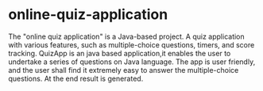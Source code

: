 # online-quiz-application
The "online quiz application" is a Java-based project. A quiz application with various features, such as multiple-choice questions, timers, and score tracking.
QuizApp is an java based application,it enables the user to undertake a
series of questions on Java language. The app is user friendly, and the
user shall find it extremely easy to answer the multiple-choice questions. At
the end result is generated.
